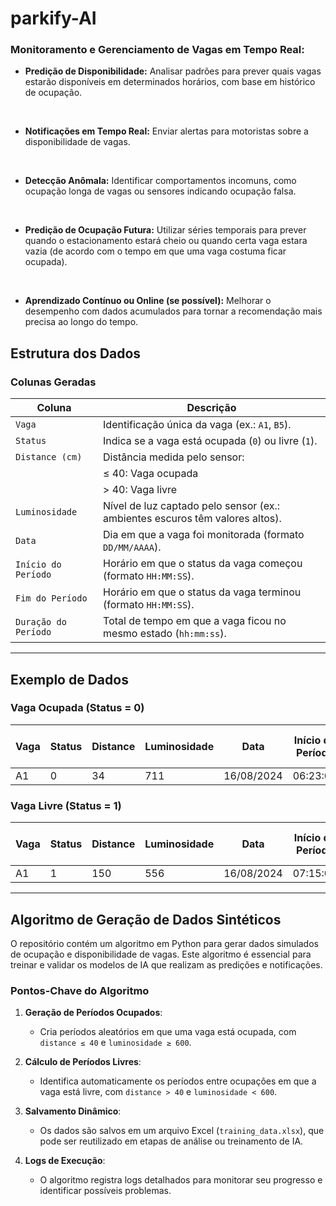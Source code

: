 # parkify-AI

### Monitoramento e Gerenciamento de Vagas em Tempo Real:

- **Predição de Disponibilidade:** Analisar padrões para prever quais vagas estarão disponíveis em determinados horários, com base em histórico de ocupação.
<br>

- **Notificações em Tempo Real:** Enviar alertas para motoristas sobre a disponibilidade de vagas.
<br>

- **Detecção Anômala:** Identificar comportamentos incomuns, como ocupação longa de vagas ou sensores indicando ocupação falsa.
<br>

- **Predição de Ocupação Futura:** Utilizar séries temporais para prever quando o estacionamento estará cheio ou quando certa vaga estara vazia (de acordo com o tempo em que uma vaga costuma ficar ocupada).
<br>

- **Aprendizado Contínuo ou Online (se possível):** Melhorar o desempenho com dados acumulados para tornar a recomendação mais precisa ao longo do tempo.

## Estrutura dos Dados

### **Colunas Geradas**

<div align="center">


| Coluna             | Descrição                                                                 |
|---------------------|---------------------------------------------------------------------------|
| `Vaga`             | Identificação única da vaga (ex.: `A1`, `B5`).                           |
| `Status`           | Indica se a vaga está ocupada (`0`) ou livre (`1`).                      |
| `Distance (cm)`    | Distância medida pelo sensor:                                             |
|                    |  ≤ 40: Vaga ocupada                                                     |
|                    |  > 40: Vaga livre                                                       |
| `Luminosidade`     | Nível de luz captado pelo sensor (ex.: ambientes escuros têm valores altos). |
| `Data`             | Dia em que a vaga foi monitorada (formato `DD/MM/AAAA`).                 |
| `Início do Período`| Horário em que o status da vaga começou (formato `HH:MM:SS`).            |
| `Fim do Período`   | Horário em que o status da vaga terminou (formato `HH:MM:SS`).           |
| `Duração do Período`| Total de tempo em que a vaga ficou no mesmo estado (`hh:mm:ss`).        |




</div>

---

## Exemplo de Dados

### Vaga Ocupada (Status = 0)
| Vaga | Status | Distance | Luminosidade | Data       | Início do Período | Fim do Período | Duração do Período |
|------|--------|----------|--------------|------------|-------------------|----------------|--------------------|
| A1   | 0      | 34       | 711          | 16/08/2024 | 06:23:00         | 07:15:05       | 00:52:05          |

### Vaga Livre (Status = 1)
| Vaga | Status | Distance | Luminosidade | Data       | Início do Período | Fim do Período | Duração do Período |
|------|--------|----------|--------------|------------|-------------------|----------------|--------------------|
| A1   | 1      | 150      | 556          | 16/08/2024 | 07:15:05         | 08:31:00       | 01:15:55          |

---

## Algoritmo de Geração de Dados Sintéticos

O repositório contém um algoritmo em Python para gerar dados simulados de ocupação e disponibilidade de vagas. Este algoritmo é essencial para treinar e validar os modelos de IA que realizam as predições e notificações.

### Pontos-Chave do Algoritmo

1. **Geração de Períodos Ocupados**:
   - Cria períodos aleatórios em que uma vaga está ocupada, com `distance ≤ 40` e `luminosidade ≥ 600`.

2. **Cálculo de Períodos Livres**:
   - Identifica automaticamente os períodos entre ocupações em que a vaga está livre, com `distance > 40` e `luminosidade < 600`.

3. **Salvamento Dinâmico**:
   - Os dados são salvos em um arquivo Excel (`training_data.xlsx`), que pode ser reutilizado em etapas de análise ou treinamento de IA.

4. **Logs de Execução**:
   - O algoritmo registra logs detalhados para monitorar seu progresso e identificar possíveis problemas.

